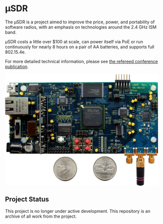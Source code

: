 µSDR
====

The µSDR is a project aimed to improve the price, power, and portability of
software radios, with an emphasis on technologies around the 2.4 GHz ISM band.

µSDR costs a little over $100 at scale, can power itself via PoE or run
continuously for nearly 8 hours on a pair of AA batteries, and supports full
802.15.4e.

For more detailed technical information, please see
[the refereed conference publication](https://lab11.eecs.umich.edu/content/pubs/kuo12sdr.pdf).

![Photo of µSDR](photos/usdr.jpg)

Project Status
--------------

This project is no longer under active development.
This repository is an archive of all work from the project.
